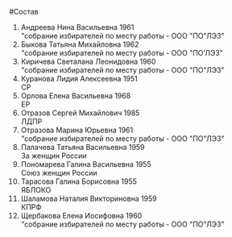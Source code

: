 #Состав
1. Андреева Нина Васильевна 1961   
    "собрание избирателей по месту работы - ООО "ПО"ЛЭЗ"
2. Быкова Татьяна Михайловна 1962   
    "собрание избирателей по месту работы - ООО "ПО’ЛЭЗ"
3. Киричева Светалана Леонидовна 1960   
    "собрание избирателей по месту работы - ООО "ПО"ЛЭЗ"
4. Куранова Лидия Алексеевна 1951   
    СР
5. Орлова Елена Васильевна 1968   
    ЕР
6. Отразов Сергей Михайлович 1985   
    ЛДПР
7. Отразова Марина Юрьевна 1961   
    "собрание избирателей по месту работы - ООО "ПО"ЛЭЗ"
8. Палачева Татьяна Васильевна 1959   
    За женщин России
9. Пономарева Галина Васильевна 1955   
    Союз женщин России
10. Тарасова Галина Борисовна 1955   
    ЯБЛОКО
11. Шаламова Наталия Викториновна 1959   
    КПРФ
12. Щербакова Елена Иосифовна 1960   
    "собрание избирателей по месту работы - ООО "ПО"ЛЭЗ"
